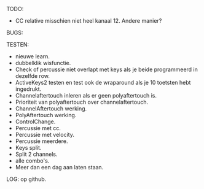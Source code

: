 TODO:
- CC relative misschien niet heel kanaal 12. Andere manier?

BUGS:


TESTEN:
- nieuwe learn.
- dubbelklik wisfunctie.
- Check of percussie niet overlapt met keys als je beide programmeerd in dezelfde row.
- ActiveKeys2 testen en test ook de wraparound als je 10 toetsten hebt ingedrukt.
- Channelaftertouch inleren als er geen polyaftertouch is.
- Prioriteit van polyaftertouch over channelaftertouch.
- ChannelAftertouch werking.
- PolyAftertouch werking.
- ControlChange.
- Percussie met cc.
- Percussie met velocity.
- Percussie meerdere.
- Keys split.
- Split 2 channels.
- alle combo's.
- Meer dan een dag aan laten staan.

LOG: op github.
